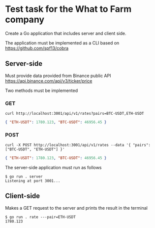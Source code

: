 # Test task for the What to Farm company

Create a Go application that includes server and client side.

The application must be implemented as a CLI based on https://github.com/spf13/cobra

## Server-side

Must provide data provided from Binance public API https://api.binance.com/api/v3/ticker/price

Two methods must be implemented

### GET

```curl
curl http://localhost:3001/api/v1/rates?pairs=BTC-USDT,ETH-USDT
```

```json
{ "ETH-USDT": 1780.123, "BTC-USDT": 46956.45 }
```

### POST

```curl
curl -X POST http://localhost:3001/api/v1/rates --data '{ "pairs": ["BTC-USDT", "ETH-USDT"] }'
```

```json
{ "ETH-USDT": 1780.123, "BTC-USDT": 46956.45 }
```

The server-side application must run as follows

```curl
$ go run . server
Listening at port 3001...
```

## Client-side

Makes a GET request to the server and prints the result in the terminal

```curl
$ go run . rate ---pair=ETH-USDT
1780.123
```
